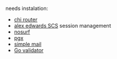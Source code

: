 

needs instalation:
- [chi router](https://github.com/go-chi/chi)
- [alex edwards SCS](https://github.com/alexedwards/scs/v2) session management
- [nosurf](https://github.com/justinas/nosurf)
- [pgx](https://github.com/jackc/pgx/v4)
- [simple mail](https://github.com/xhit/go-simple-mail/v2)
- [Go validator](https://github.com/asaskevich/govalidator)
